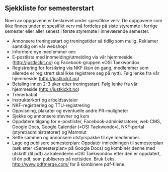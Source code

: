 ## Sjekkliste for semesterstart

Noen av oppgavene er beskrevet under spesifikke verv. De oppgavene som ikke finnes under et spesifikt verv må fordeles på siste styremøte i forrige semester eller aller senest i første styremøte i inneværende semester.

* Annonsere treningsstart og treningstider så tidlig som mulig. Reklamer samtidig om vår webshop!
* Informere nye medlemmer om:
* E-postlista med innmelding/utmelding via vår hjemmeside (http://justkickit.no) og Facebook-gruppen «OSI Taekwondo»
* Registrering for forsikring via NKF (kun én gang, medlemmer som allerede er registrert skal ikke registrere seg på nytt). Følg lenke fra vår hjemmeside (http://justkickit.no)
* Betaling innen 2-3 uker etter treningsstart. Følg lenke fra vår hjemmeside (http://justkickit.no)
* Trenerkabal
* Instruktørkort og arbeidsavtaler
* NKF-registrering og TTU-registrering
* Oppvisning, plakater og eventuelle andre PR-muligheter
* Sjekke og annonsere stevner og kurs
* Oppdatere tilgang for e-postlister, Facebook-administratorer, web CMS, Google Docs, Google Calendar («OSI Taekwondo»), NKF-portal (styret/administratorer) og Mammut
* Sette sammen og annonsere utstyrspakke til nye medlemmer.
* Lage og publisere semesterplan: Oppdatér innledningen til semesterplan (søk etter «Semesterplan» på Google Docs) og kombinér denne med utskrift (til pdf) av kalenderen «OSI Taekwondo» etter den er oppdatert, til én pdf, som publiseres på nettsiden. Bruk f.eks. http://www.pdfmerge.com/ for å kombinere pdf-filene.
  
  
  